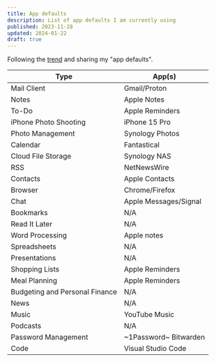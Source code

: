 ```yaml
---
title: App defaults
description: List of app defaults I am currently using
published: 2023-11-28
updated: 2024-01-22
draft: true
---
```


Following the [trend](https://defaults.rknight.me/) and sharing my "app defaults".

| Type                           | App(s)                |
| ------------------------------ | --------------------- |
| Mail Client                    | Gmail/Proton          |
| Notes                          | Apple Notes           |
| To-Do                          | Apple Reminders       |
| iPhone Photo Shooting          | iPhone 15 Pro         |
| Photo Management               | Synology Photos       |
| Calendar                       | Fantastical           |
| Cloud File Storage             | Synology NAS          |
| RSS                            | NetNewsWire           |
| Contacts                       | Apple Contacts        |
| Browser                        | Chrome/Firefox        |
| Chat                           | Apple Messages/Signal |
| Bookmarks                      | N/A                   |
| Read It Later                  | N/A                   |
| Word Processing                | Apple notes           |
| Spreadsheets                   | N/A                   |
| Presentations                  | N/A                   |
| Shopping Lists                 | Apple Reminders       |
| Meal Planning                  | Apple Reminders       |
| Budgeting and Personal Finance | N/A                   |
| News                           | N/A                   |
| Music                          | YouTube Music         |
| Podcasts                       | N/A                   |
| Password Management            | ~1Password~ Bitwarden |
| Code                           | Visual Studio Code    |
